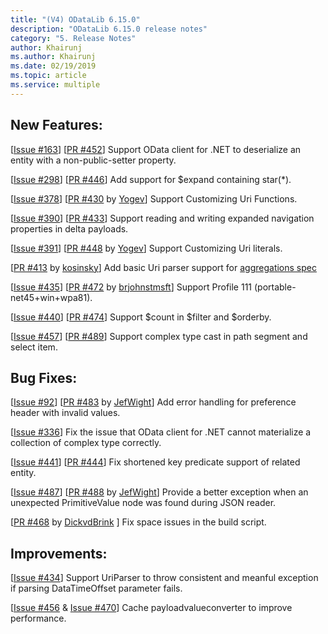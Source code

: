 ```yaml
---
title: "(V4) ODataLib 6.15.0"
description: "ODataLib 6.15.0 release notes"
category: "5. Release Notes"
author: Khairunj
ms.author: Khairunj
ms.date: 02/19/2019
ms.topic: article
ms.service: multiple
---
```


## New Features:

[[Issue #163](https://github.com/OData/odata.net/issues/163)] [[PR #452](https://github.com/OData/odata.net/pull/452)] Support OData client for .NET to deserialize an entity with a non-public-setter property.

[[Issue #298]( https://github.com/OData/odata.net/issues/298)] [[PR #446](https://github.com/OData/odata.net/pull/446)] Add support for $expand containing star(*).

[[Issue #378](https://github.com/OData/odata.net/issues/378)] [[PR #430](https://github.com/OData/odata.net/pull/430) by [Yogev]( https://github.com/YogiBear52)] Support Customizing Uri Functions.
 
[[Issue #390]( https://github.com/OData/odata.net/issues/390)] [[PR #433](https://github.com/OData/odata.net/pull/433)] Support reading and writing expanded navigation properties in delta payloads.

[[Issue #391](https://github.com/OData/odata.net/issues/391)] [[PR #448](https://github.com/OData/odata.net/pull/448) by [Yogev]( https://github.com/YogiBear52)]  Support Customizing Uri literals.

[[PR #413](https://github.com/OData/odata.net/pull/413) by [kosinsky](https://github.com/kosinsky)] Add basic Uri parser support for [aggregations spec](https://docs.oasis-open.org/odata/odata-data-aggregation-ext/v4.0/odata-data-aggregation-ext-v4.0.html)

[[Issue #435]( https://github.com/OData/odata.net/issues/435)] [[PR #472]( https://github.com/OData/odata.net/pull/472) by [brjohnstmsft](https://github.com/brjohnstmsft)] Support Profile 111 (portable-net45+win+wpa81).

[[Issue #440](https://github.com/OData/odata.net/issues/440)] [[PR #474](https://github.com/OData/odata.net/pull/474)] Support $count in $filter and $orderby.

[[Issue #457](https://github.com/OData/odata.net/issues/457)] [[PR #489](https://github.com/OData/odata.net/pull/489)] Support complex type cast in path segment and select item.

## Bug Fixes: 

[[Issue #92](https://github.com/OData/odata.net/issues/92)] [[PR #483](https://github.com/OData/odata.net/pull/483) by [JefWight](https://github.com/JefWight)] Add error handling for preference header with invalid values.

[[Issue #336](https://github.com/OData/odata.net/issues/336)] Fix the issue that OData client for .NET cannot materialize a collection of complex type correctly.

[[Issue #441](https://github.com/OData/odata.net/issues/441)] [[PR #444](https://github.com/OData/odata.net/pull/444)] Fix shortened key predicate support of related entity.

[[Issue #487](https://github.com/OData/odata.net/issues/487)] [[PR #488](https://github.com/OData/odata.net/pull/488) by [JefWight](https://github.com/JefWight)] Provide a better exception when an unexpected PrimitiveValue node was found during JSON reader.

[[PR #468](https://github.com/OData/odata.net/pull/468) by [DickvdBrink](https://github.com/DickvdBrink) ] Fix space issues in the build script.

## Improvements: 

[[Issue #434](https://github.com/OData/odata.net/issues/434)] Support UriParser to throw consistent and meanful exception if parsing DataTimeOffset parameter fails.

[[Issue #456](https://github.com/OData/odata.net/issues/456) & [Issue #470](https://github.com/OData/odata.net/issues/470)] Cache payloadvalueconverter to improve performance.

